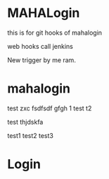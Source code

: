 # MAHALogin
this is for git hooks  of mahalogin

web hooks call jenkins







New trigger by me ram. 



# mahalogin


test
zxc
fsdfsdf
gfgh
1
test
t2

test
thjdskfa

test1
test2
test3
# Login
